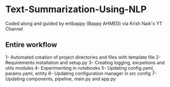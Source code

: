 # Text-Summarization-Using-NLP
Coded along and guided by entbappy (Bappy AHMED) via Krish Naik's YT Channel

## Entire workflow

1- Automated creation of project directories and files with template file
2- Requirements installation and setup.py
3- Creating logging, excpetions and utils modules 
4- Experimenting in notebooks
5- Updating config.yaml, params.yaml, entity
6- Updating configuration manager in src config
7- Updating components, pipeline, main.py and app.py

